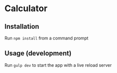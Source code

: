 # Calculator

## Installation

Run `npm install` from a command prompt

## Usage (development)

Run `gulp dev` to start the app with a live reload server
